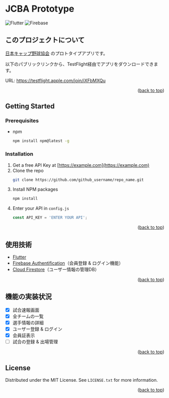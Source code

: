 <h1>JCBA Prototype</h1>

![Flutter](https://img.shields.io/badge/Flutter-34485a.svg?style=flat-square&logo=flutter)
![Firebase](https://img.shields.io/badge/Firebase-34485a.svg?style=flat-square&logo=firebase)

<!-- ABOUT THE PROJECT -->
## このプロジェクトについて
[日本キャップ野球協会](https://kantoregioncapbase.wixsite.com/website) のプロトタイプアプリです。<br />

以下のパブリックリンクから、TestFlight経由でアプリをダウンロードできます。<br />

URL: https://testflight.apple.com/join/iXFbMXQu

<p align="right">(<a href="#top">back to top</a>)</p>

<!-- GETTING STARTED -->
## Getting Started
### Prerequisites
* npm
  ```sh
  npm install npm@latest -g
  ```

### Installation

1. Get a free API Key at [https://example.com](https://example.com)
2. Clone the repo
   ```sh
   git clone https://github.com/github_username/repo_name.git
   ```
3. Install NPM packages
   ```sh
   npm install
   ```
4. Enter your API in `config.js`
   ```js
   const API_KEY = 'ENTER YOUR API';
   ```

<p align="right">(<a href="#top">back to top</a>)</p>

## 使用技術
* [Flutter](https://flutter.dev)
* [Firebase Authentification](https://firebase.google.com/docs/auth)（会員登録 & ログイン機能）
* [Cloud Firestore](https://firebase.google.com/docs/firestore)（ユーザー情報の管理DB）

<p align="right">(<a href="#top">back to top</a>)</p>

<!-- ROADMAP -->
## 機能の実装状況

- [x] 試合速報画面
- [x] 全チームの一覧
- [x] 選手情報の詳細
- [x] ユーザー登録 & ログイン
- [x] 会員証表示
- [ ] 試合の登録 & 出場管理

<p align="right">(<a href="#top">back to top</a>)</p>

<!-- LICENSE -->
## License

Distributed under the MIT License. See `LICENSE.txt` for more information.

<p align="right">(<a href="#top">back to top</a>)</p>
